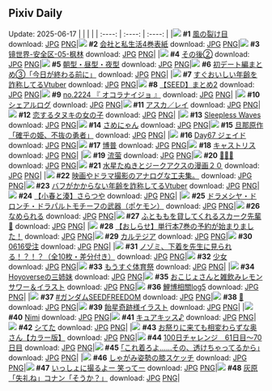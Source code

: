 ## Pixiv Daily
Update: 2025-06-17
|      |      |      |
| :----: | :----: | :----: |
|![](https://pixiv.microyu.workers.dev/c/240x480/img-master/img/2025/06/15/00/00/14/131564974_p0_master1200.jpg) **#1** [風の裂け目](https://www.pixiv.net/artworks/131564974) download: [JPG](https://pixiv.microyu.workers.dev/img-original/img/2025/06/15/00/00/14/131564974_p0.jpg) [PNG](https://pixiv.microyu.workers.dev/img-original/img/2025/06/15/00/00/14/131564974_p0.png)|![](https://pixiv.microyu.workers.dev/c/240x480/img-master/img/2025/06/15/15/05/31/131586877_p0_master1200.jpg) **#2** [会社と私生活4巻表紙](https://www.pixiv.net/artworks/131586877) download: [JPG](https://pixiv.microyu.workers.dev/img-original/img/2025/06/15/15/05/31/131586877_p0.jpg) [PNG](https://pixiv.microyu.workers.dev/img-original/img/2025/06/15/15/05/31/131586877_p0.png)|![](https://pixiv.microyu.workers.dev/c/240x480/img-master/img/2025/06/15/00/00/01/131564866_p0_master1200.jpg) **#3** [镜世界-安全区-05-枫林](https://www.pixiv.net/artworks/131564866) download: [JPG](https://pixiv.microyu.workers.dev/img-original/img/2025/06/15/00/00/01/131564866_p0.jpg) [PNG](https://pixiv.microyu.workers.dev/img-original/img/2025/06/15/00/00/01/131564866_p0.png)|
|![](https://pixiv.microyu.workers.dev/c/240x480/img-master/img/2025/06/15/19/49/56/131596617_p0_master1200.jpg) **#4** [その後②](https://www.pixiv.net/artworks/131596617) download: [JPG](https://pixiv.microyu.workers.dev/img-original/img/2025/06/15/19/49/56/131596617_p0.jpg) [PNG](https://pixiv.microyu.workers.dev/img-original/img/2025/06/15/19/49/56/131596617_p0.png)|![](https://pixiv.microyu.workers.dev/c/240x480/img-master/img/2025/06/15/15/40/30/131587121_p0_master1200.jpg) **#5** [朝型・昼型・夜型](https://www.pixiv.net/artworks/131587121) download: [JPG](https://pixiv.microyu.workers.dev/img-original/img/2025/06/15/15/40/30/131587121_p0.jpg) [PNG](https://pixiv.microyu.workers.dev/img-original/img/2025/06/15/15/40/30/131587121_p0.png)|![](https://pixiv.microyu.workers.dev/c/240x480/img-master/img/2025/06/16/20/01/09/131635142_p0_master1200.jpg) **#6** [初デート編まとめ③「今日が終わる前に」](https://www.pixiv.net/artworks/131635142) download: [JPG](https://pixiv.microyu.workers.dev/img-original/img/2025/06/16/20/01/09/131635142_p0.jpg) [PNG](https://pixiv.microyu.workers.dev/img-original/img/2025/06/16/20/01/09/131635142_p0.png)|
|![](https://pixiv.microyu.workers.dev/c/240x480/img-master/img/2025/06/15/21/40/22/131601946_p0_master1200.jpg) **#7** [すぐおいしい年齢を詐称してるVtuber](https://www.pixiv.net/artworks/131601946) download: [JPG](https://pixiv.microyu.workers.dev/img-original/img/2025/06/15/21/40/22/131601946_p0.jpg) [PNG](https://pixiv.microyu.workers.dev/img-original/img/2025/06/15/21/40/22/131601946_p0.png)|![](https://pixiv.microyu.workers.dev/c/240x480/img-master/img/2025/06/15/21/53/00/131602521_p0_master1200.jpg) **#8** [【SEED】まとめ2](https://www.pixiv.net/artworks/131602521) download: [JPG](https://pixiv.microyu.workers.dev/img-original/img/2025/06/15/21/53/00/131602521_p0.jpg) [PNG](https://pixiv.microyu.workers.dev/img-original/img/2025/06/15/21/53/00/131602521_p0.png)|![](https://pixiv.microyu.workers.dev/c/240x480/img-master/img/2025/06/16/21/28/22/131638729_p0_master1200.jpg) **#9** [no.2224 『 オコラナイジョ 』](https://www.pixiv.net/artworks/131638729) download: [JPG](https://pixiv.microyu.workers.dev/img-original/img/2025/06/16/21/28/22/131638729_p0.jpg) [PNG](https://pixiv.microyu.workers.dev/img-original/img/2025/06/16/21/28/22/131638729_p0.png)|
|![](https://pixiv.microyu.workers.dev/c/240x480/img-master/img/2025/06/16/15/41/04/131627482_p0_master1200.jpg) **#10** [シェアルログ](https://www.pixiv.net/artworks/131627482) download: [JPG](https://pixiv.microyu.workers.dev/img-original/img/2025/06/16/15/41/04/131627482_p0.jpg) [PNG](https://pixiv.microyu.workers.dev/img-original/img/2025/06/16/15/41/04/131627482_p0.png)|![](https://pixiv.microyu.workers.dev/c/240x480/img-master/img/2025/06/15/00/00/12/131564960_p0_master1200.jpg) **#11** [アスカ／レイ](https://www.pixiv.net/artworks/131564960) download: [JPG](https://pixiv.microyu.workers.dev/img-original/img/2025/06/15/00/00/12/131564960_p0.jpg) [PNG](https://pixiv.microyu.workers.dev/img-original/img/2025/06/15/00/00/12/131564960_p0.png)|![](https://pixiv.microyu.workers.dev/c/240x480/img-master/img/2025/06/16/09/46/15/131609210_p0_master1200.jpg) **#12** [恋するタヌキの女の子](https://www.pixiv.net/artworks/131609210) download: [JPG](https://pixiv.microyu.workers.dev/img-original/img/2025/06/16/09/46/15/131609210_p0.jpg) [PNG](https://pixiv.microyu.workers.dev/img-original/img/2025/06/16/09/46/15/131609210_p0.png)|
|![](https://pixiv.microyu.workers.dev/c/240x480/img-master/img/2025/06/15/01/03/37/131568177_p0_master1200.jpg) **#13** [Sleepless Waves](https://www.pixiv.net/artworks/131568177) download: [JPG](https://pixiv.microyu.workers.dev/img-original/img/2025/06/15/01/03/37/131568177_p0.jpg) [PNG](https://pixiv.microyu.workers.dev/img-original/img/2025/06/15/01/03/37/131568177_p0.png)|![](https://pixiv.microyu.workers.dev/c/240x480/img-master/img/2025/06/15/13/45/24/131584681_p0_master1200.jpg) **#14** [さめにゃん](https://www.pixiv.net/artworks/131584681) download: [JPG](https://pixiv.microyu.workers.dev/img-original/img/2025/06/15/13/45/24/131584681_p0.jpg) [PNG](https://pixiv.microyu.workers.dev/img-original/img/2025/06/15/13/45/24/131584681_p0.png)|![](https://pixiv.microyu.workers.dev/c/240x480/img-master/img/2025/06/15/18/29/34/131593511_p0_master1200.jpg) **#15** [旦那原作「確乎の姫、不抜の勇者」](https://www.pixiv.net/artworks/131593511) download: [JPG](https://pixiv.microyu.workers.dev/img-original/img/2025/06/15/18/29/34/131593511_p0.jpg) [PNG](https://pixiv.microyu.workers.dev/img-original/img/2025/06/15/18/29/34/131593511_p0.png)|
|![](https://pixiv.microyu.workers.dev/c/240x480/img-master/img/2025/06/15/00/07/33/131565781_p0_master1200.jpg) **#16** [Day67 ジェイド](https://www.pixiv.net/artworks/131565781) download: [JPG](https://pixiv.microyu.workers.dev/img-original/img/2025/06/15/00/07/33/131565781_p0.jpg) [PNG](https://pixiv.microyu.workers.dev/img-original/img/2025/06/15/00/07/33/131565781_p0.png)|![](https://pixiv.microyu.workers.dev/c/240x480/img-master/img/2025/06/16/00/02/41/131609374_p0_master1200.jpg) **#17** [博普](https://www.pixiv.net/artworks/131609374) download: [JPG](https://pixiv.microyu.workers.dev/img-original/img/2025/06/16/00/02/41/131609374_p0.jpg) [PNG](https://pixiv.microyu.workers.dev/img-original/img/2025/06/16/00/02/41/131609374_p0.png)|![](https://pixiv.microyu.workers.dev/c/240x480/img-master/img/2025/06/15/16/30/02/131589262_p0_master1200.jpg) **#18** [キャストリス](https://www.pixiv.net/artworks/131589262) download: [JPG](https://pixiv.microyu.workers.dev/img-original/img/2025/06/15/16/30/02/131589262_p0.jpg) [PNG](https://pixiv.microyu.workers.dev/img-original/img/2025/06/15/16/30/02/131589262_p0.png)|
|![](https://pixiv.microyu.workers.dev/c/240x480/img-master/img/2025/06/15/17/34/38/131591359_p0_master1200.jpg) **#19** [流萤](https://www.pixiv.net/artworks/131591359) download: [JPG](https://pixiv.microyu.workers.dev/img-original/img/2025/06/15/17/34/38/131591359_p0.jpg) [PNG](https://pixiv.microyu.workers.dev/img-original/img/2025/06/15/17/34/38/131591359_p0.png)|![](https://pixiv.microyu.workers.dev/c/240x480/img-master/img/2025/06/15/00/00/53/131565217_p0_master1200.jpg) **#20** [🌻🤎🌻](https://www.pixiv.net/artworks/131565217) download: [JPG](https://pixiv.microyu.workers.dev/img-original/img/2025/06/15/00/00/53/131565217_p0.jpg) [PNG](https://pixiv.microyu.workers.dev/img-original/img/2025/06/15/00/00/53/131565217_p0.png)|![](https://pixiv.microyu.workers.dev/c/240x480/img-master/img/2025/06/15/06/18/04/131574314_p0_master1200.jpg) **#21** [水星たぬきとジークアクスの漫画２０](https://www.pixiv.net/artworks/131574314) download: [JPG](https://pixiv.microyu.workers.dev/img-original/img/2025/06/15/06/18/04/131574314_p0.jpg) [PNG](https://pixiv.microyu.workers.dev/img-original/img/2025/06/15/06/18/04/131574314_p0.png)|
|![](https://pixiv.microyu.workers.dev/c/240x480/img-master/img/2025/06/15/23/28/14/131607260_p0_master1200.jpg) **#22** [映画やドラマ撮影のアナログな工夫集。](https://www.pixiv.net/artworks/131607260) download: [JPG](https://pixiv.microyu.workers.dev/img-original/img/2025/06/15/23/28/14/131607260_p0.jpg) [PNG](https://pixiv.microyu.workers.dev/img-original/img/2025/06/15/23/28/14/131607260_p0.png)|![](https://pixiv.microyu.workers.dev/c/240x480/img-master/img/2025/06/16/21/05/05/131637817_p0_master1200.jpg) **#23** [バフがかからない年齢を詐称してるVtuber](https://www.pixiv.net/artworks/131637817) download: [JPG](https://pixiv.microyu.workers.dev/img-original/img/2025/06/16/21/05/05/131637817_p0.jpg) [PNG](https://pixiv.microyu.workers.dev/img-original/img/2025/06/16/21/05/05/131637817_p0.png)|![](https://pixiv.microyu.workers.dev/c/240x480/img-master/img/2025/06/15/21/53/43/131602545_p0_master1200.jpg) **#24** [【小春と湊】さらつや](https://www.pixiv.net/artworks/131602545) download: [JPG](https://pixiv.microyu.workers.dev/img-original/img/2025/06/15/21/53/43/131602545_p0.jpg) [PNG](https://pixiv.microyu.workers.dev/img-original/img/2025/06/15/21/53/43/131602545_p0.png)|
|![](https://pixiv.microyu.workers.dev/c/240x480/img-master/img/2025/06/15/08/11/20/131576235_p0_master1200.jpg) **#25** [ドラメシヤ・ドロンチ・ドラパルトモチーフの武器（ポケモン）](https://www.pixiv.net/artworks/131576235) download: [JPG](https://pixiv.microyu.workers.dev/img-original/img/2025/06/15/08/11/20/131576235_p0.jpg) [PNG](https://pixiv.microyu.workers.dev/img-original/img/2025/06/15/08/11/20/131576235_p0.png)|![](https://pixiv.microyu.workers.dev/c/240x480/img-master/img/2025/06/15/00/00/19/131565020_p0_master1200.jpg) **#26** [なめられる](https://www.pixiv.net/artworks/131565020) download: [JPG](https://pixiv.microyu.workers.dev/img-original/img/2025/06/15/00/00/19/131565020_p0.jpg) [PNG](https://pixiv.microyu.workers.dev/img-original/img/2025/06/15/00/00/19/131565020_p0.png)|![](https://pixiv.microyu.workers.dev/c/240x480/img-master/img/2025/06/15/18/36/04/131593793_p0_master1200.jpg) **#27** [ふとももを貸してくれるスカーク先輩🐳](https://www.pixiv.net/artworks/131593793) download: [JPG](https://pixiv.microyu.workers.dev/img-original/img/2025/06/15/18/36/04/131593793_p0.jpg) [PNG](https://pixiv.microyu.workers.dev/img-original/img/2025/06/15/18/36/04/131593793_p0.png)|
|![](https://pixiv.microyu.workers.dev/c/240x480/img-master/img/2025/06/15/18/27/01/131593420_p0_master1200.jpg) **#28** [【おしらせ】単行本7巻の予約が始まりました！](https://www.pixiv.net/artworks/131593420) download: [JPG](https://pixiv.microyu.workers.dev/img-original/img/2025/06/15/18/27/01/131593420_p0.jpg) [PNG](https://pixiv.microyu.workers.dev/img-original/img/2025/06/15/18/27/01/131593420_p0.png)|![](https://pixiv.microyu.workers.dev/c/240x480/img-master/img/2025/06/15/20/45/32/131599235_p0_master1200.jpg) **#29** [カルテジア](https://www.pixiv.net/artworks/131599235) download: [JPG](https://pixiv.microyu.workers.dev/img-original/img/2025/06/15/20/45/32/131599235_p0.jpg) [PNG](https://pixiv.microyu.workers.dev/img-original/img/2025/06/15/20/45/32/131599235_p0.png)|![](https://pixiv.microyu.workers.dev/c/240x480/img-master/img/2025/06/16/00/57/10/131611603_p0_master1200.jpg) **#30** [0616受注](https://www.pixiv.net/artworks/131611603) download: [JPG](https://pixiv.microyu.workers.dev/img-original/img/2025/06/16/00/57/10/131611603_p0.jpg) [PNG](https://pixiv.microyu.workers.dev/img-original/img/2025/06/16/00/57/10/131611603_p0.png)|
|![](https://pixiv.microyu.workers.dev/c/240x480/img-master/img/2025/06/15/10/00/22/131578507_p0_master1200.jpg) **#31** [ノゾミ、下着を先生に見られる！？！？（全10枚・差分付き）](https://www.pixiv.net/artworks/131578507) download: [JPG](https://pixiv.microyu.workers.dev/img-original/img/2025/06/15/10/00/22/131578507_p0.jpg) [PNG](https://pixiv.microyu.workers.dev/img-original/img/2025/06/15/10/00/22/131578507_p0.png)|![](https://pixiv.microyu.workers.dev/c/240x480/img-master/img/2025/06/15/13/06/49/131583621_p0_master1200.jpg) **#32** [少女](https://www.pixiv.net/artworks/131583621) download: [JPG](https://pixiv.microyu.workers.dev/img-original/img/2025/06/15/13/06/49/131583621_p0.jpg) [PNG](https://pixiv.microyu.workers.dev/img-original/img/2025/06/15/13/06/49/131583621_p0.png)|![](https://pixiv.microyu.workers.dev/c/240x480/img-master/img/2025/06/16/01/15/10/131608999_p0_master1200.jpg) **#33** [もうすぐ体育祭](https://www.pixiv.net/artworks/131608999) download: [JPG](https://pixiv.microyu.workers.dev/img-original/img/2025/06/16/01/15/10/131608999_p0.jpg) [PNG](https://pixiv.microyu.workers.dev/img-original/img/2025/06/16/01/15/10/131608999_p0.png)|
|![](https://pixiv.microyu.workers.dev/c/240x480/img-master/img/2025/06/16/00/00/13/131608941_p0_master1200.jpg) **#34** [Hoyoverseの三姉妹](https://www.pixiv.net/artworks/131608941) download: [JPG](https://pixiv.microyu.workers.dev/img-original/img/2025/06/16/00/00/13/131608941_p0.jpg) [PNG](https://pixiv.microyu.workers.dev/img-original/img/2025/06/16/00/00/13/131608941_p0.png)|![](https://pixiv.microyu.workers.dev/c/240x480/img-master/img/2025/06/16/00/39/51/131611049_p0_master1200.jpg) **#35** [おこじょさんと雑飲みレモンサワー＆イラスト](https://www.pixiv.net/artworks/131611049) download: [JPG](https://pixiv.microyu.workers.dev/img-original/img/2025/06/16/00/39/51/131611049_p0.jpg) [PNG](https://pixiv.microyu.workers.dev/img-original/img/2025/06/16/00/39/51/131611049_p0.png)|![](https://pixiv.microyu.workers.dev/c/240x480/img-master/img/2025/06/15/23/58/09/131608708_p0_master1200.jpg) **#36** [鯉博相關log5](https://www.pixiv.net/artworks/131608708) download: [JPG](https://pixiv.microyu.workers.dev/img-original/img/2025/06/15/23/58/09/131608708_p0.jpg) [PNG](https://pixiv.microyu.workers.dev/img-original/img/2025/06/15/23/58/09/131608708_p0.png)|
|![](https://pixiv.microyu.workers.dev/c/240x480/img-master/img/2025/06/15/17/29/59/131591186_p0_master1200.jpg) **#37** [#ガンダムSEEDFREEDOM](https://www.pixiv.net/artworks/131591186) download: [JPG](https://pixiv.microyu.workers.dev/img-original/img/2025/06/15/17/29/59/131591186_p0.jpg) [PNG](https://pixiv.microyu.workers.dev/img-original/img/2025/06/15/17/29/59/131591186_p0.png)|![](https://pixiv.microyu.workers.dev/c/240x480/img-master/img/2025/06/16/12/15/34/131623628_p0_master1200.jpg) **#38** [💨](https://www.pixiv.net/artworks/131623628) download: [JPG](https://pixiv.microyu.workers.dev/img-original/img/2025/06/16/12/15/34/131623628_p0.jpg) [PNG](https://pixiv.microyu.workers.dev/img-original/img/2025/06/16/12/15/34/131623628_p0.png)|![](https://pixiv.microyu.workers.dev/c/240x480/img-master/img/2025/06/15/11/58/36/131581395_p0_master1200.jpg) **#39** [飴星奇跡様イラスト](https://www.pixiv.net/artworks/131581395) download: [JPG](https://pixiv.microyu.workers.dev/img-original/img/2025/06/15/11/58/36/131581395_p0.jpg) [PNG](https://pixiv.microyu.workers.dev/img-original/img/2025/06/15/11/58/36/131581395_p0.png)|
|![](https://pixiv.microyu.workers.dev/c/240x480/img-master/img/2025/06/16/00/00/13/131608936_p0_master1200.jpg) **#40** [Nimi](https://www.pixiv.net/artworks/131608936) download: [JPG](https://pixiv.microyu.workers.dev/img-original/img/2025/06/16/00/00/13/131608936_p0.jpg) [PNG](https://pixiv.microyu.workers.dev/img-original/img/2025/06/16/00/00/13/131608936_p0.png)|![](https://pixiv.microyu.workers.dev/c/240x480/img-master/img/2025/06/15/09/01/35/131577264_p0_master1200.jpg) **#41** [キュアキッス♪](https://www.pixiv.net/artworks/131577264) download: [JPG](https://pixiv.microyu.workers.dev/img-original/img/2025/06/15/09/01/35/131577264_p0.jpg) [PNG](https://pixiv.microyu.workers.dev/img-original/img/2025/06/15/09/01/35/131577264_p0.png)|![](https://pixiv.microyu.workers.dev/c/240x480/img-master/img/2025/06/15/05/17/19/131573409_p0_master1200.jpg) **#42** [シてた](https://www.pixiv.net/artworks/131573409) download: [JPG](https://pixiv.microyu.workers.dev/img-original/img/2025/06/15/05/17/19/131573409_p0.jpg) [PNG](https://pixiv.microyu.workers.dev/img-original/img/2025/06/15/05/17/19/131573409_p0.png)|
|![](https://pixiv.microyu.workers.dev/c/240x480/img-master/img/2025/06/15/00/03/02/131565502_p0_master1200.jpg) **#43** [お祭りに来ても相変わらずな奥さん【カラー版】](https://www.pixiv.net/artworks/131565502) download: [JPG](https://pixiv.microyu.workers.dev/img-original/img/2025/06/15/00/03/02/131565502_p0.jpg) [PNG](https://pixiv.microyu.workers.dev/img-original/img/2025/06/15/00/03/02/131565502_p0.png)|![](https://pixiv.microyu.workers.dev/c/240x480/img-master/img/2025/06/15/03/31/00/131571863_p0_master1200.jpg) **#44** [100日チャレンジ　61日目～70日目](https://www.pixiv.net/artworks/131571863) download: [JPG](https://pixiv.microyu.workers.dev/img-original/img/2025/06/15/03/31/00/131571863_p0.jpg) [PNG](https://pixiv.microyu.workers.dev/img-original/img/2025/06/15/03/31/00/131571863_p0.png)|![](https://pixiv.microyu.workers.dev/c/240x480/img-master/img/2025/06/16/17/18/08/131629665_p0_master1200.jpg) **#45** [｢これ着ろよ……その、透けちゃってるから｣](https://www.pixiv.net/artworks/131629665) download: [JPG](https://pixiv.microyu.workers.dev/img-original/img/2025/06/16/17/18/08/131629665_p0.jpg) [PNG](https://pixiv.microyu.workers.dev/img-original/img/2025/06/16/17/18/08/131629665_p0.png)|
|![](https://pixiv.microyu.workers.dev/c/240x480/img-master/img/2025/06/15/15/49/06/131588005_p0_master1200.jpg) **#46** [しゃがみ姿勢の膝スケッチ](https://www.pixiv.net/artworks/131588005) download: [JPG](https://pixiv.microyu.workers.dev/img-original/img/2025/06/15/15/49/06/131588005_p0.jpg) [PNG](https://pixiv.microyu.workers.dev/img-original/img/2025/06/15/15/49/06/131588005_p0.png)|![](https://pixiv.microyu.workers.dev/c/240x480/img-master/img/2025/06/15/18/45/34/131594138_p0_master1200.jpg) **#47** [いっしょに撮るよー 笑ってー](https://www.pixiv.net/artworks/131594138) download: [JPG](https://pixiv.microyu.workers.dev/img-original/img/2025/06/15/18/45/34/131594138_p0.jpg) [PNG](https://pixiv.microyu.workers.dev/img-original/img/2025/06/15/18/45/34/131594138_p0.png)|![](https://pixiv.microyu.workers.dev/c/240x480/img-master/img/2025/06/16/17/17/36/131629647_p0_master1200.jpg) **#48** [灰原「失礼ね」コナン「そうか？」](https://www.pixiv.net/artworks/131629647) download: [JPG](https://pixiv.microyu.workers.dev/img-original/img/2025/06/16/17/17/36/131629647_p0.jpg) [PNG](https://pixiv.microyu.workers.dev/img-original/img/2025/06/16/17/17/36/131629647_p0.png)|
